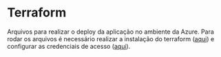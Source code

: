 # Terraform

Arquivos para realizar o deploy da aplicação no ambiente da Azure. Para rodar os arquivos é necessário realizar a instalação do terraform ([aqui](https://learn.hashicorp.com/tutorials/terraform/install-cli?in=terraform/azure-get-started)) e configurar as credenciais de acesso ([aqui](https://learn.hashicorp.com/tutorials/terraform/azure-build?in=terraform/azure-get-started)).